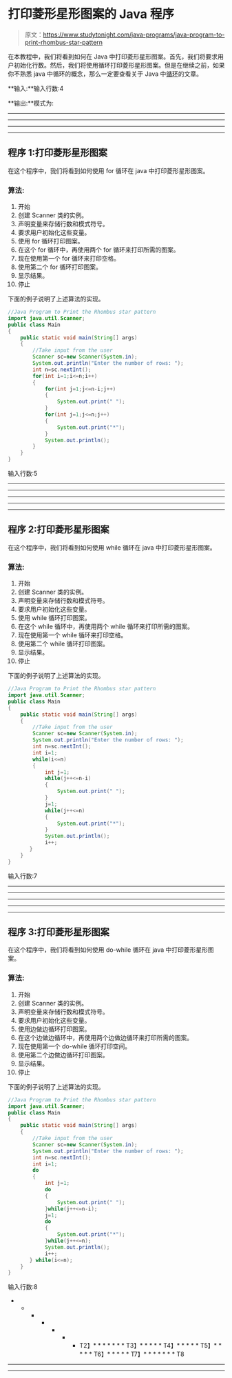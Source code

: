 # 打印菱形星形图案的 Java 程序

> 原文：<https://www.studytonight.com/java-programs/java-program-to-print-rhombus-star-pattern>

在本教程中，我们将看到如何在 Java 中打印菱形星形图案。首先，我们将要求用户初始化行数。然后，我们将使用循环打印菱形星形图案。但是在继续之前，如果你不熟悉 java 中循环的概念，那么一定要查看关于 Java 中[循环](https://www.studytonight.com/java/loops-in-java.php)的文章。

**输入:**输入行数:4

**输出:**模式为:

****

****

****

****

## 程序 1:打印菱形星形图案

在这个程序中，我们将看到如何使用 for 循环在 java 中打印菱形星形图案。

### 算法:

1.  开始
2.  创建 Scanner 类的实例。
3.  声明变量来存储行数和模式符号。
4.  要求用户初始化这些变量。
5.  使用 for 循环打印图案。
6.  在这个 for 循环中，再使用两个 for 循环来打印所需的图案。
7.  现在使用第一个 for 循环来打印空格。
8.  使用第二个 for 循环打印图案。
9.  显示结果。
10.  停止

下面的例子说明了上述算法的实现。

```java
//Java Program to Print the Rhombus star pattern 
import java.util.Scanner;
public class Main
{
    public static void main(String[] args)
    {
        //Take input from the user
	    Scanner sc=new Scanner(System.in);
	    System.out.println("Enter the number of rows: ");
	    int n=sc.nextInt();	 
        for(int i=1;i<=n;i++)
        {
	        for(int j=1;j<=n-i;j++)
            {
                System.out.print(" ");
            }
            for(int j=1;j<=n;j++)
            {
                System.out.print("*");
            }
            System.out.println();
        }             
    }
}
```

输入行数:5
* * * * *
* * * * *
* * * * *
* * * * *
* * * *

## 程序 2:打印菱形星形图案

在这个程序中，我们将看到如何使用 while 循环在 java 中打印菱形星形图案。

### 算法:

1.  开始
2.  创建 Scanner 类的实例。
3.  声明变量来存储行数和模式符号。
4.  要求用户初始化这些变量。
5.  使用 while 循环打印图案。
6.  在这个 while 循环中，再使用两个 while 循环来打印所需的图案。
7.  现在使用第一个 while 循环来打印空格。
8.  使用第二个 while 循环打印图案。
9.  显示结果。
10.  停止

下面的例子说明了上述算法的实现。

```java
//Java Program to Print the Rhombus star pattern 
import java.util.Scanner;
public class Main
{
    public static void main(String[] args)
    {
        //Take input from the user
	    Scanner sc=new Scanner(System.in);
	    System.out.println("Enter the number of rows: ");
	    int n=sc.nextInt();	 
        int i=1;
 	    while(i<=n)
        {
            int j=1;
            while(j++<=n-i)
            {
                System.out.print(" ");
            }
            j=1;
            while(j++<=n)
            {
                System.out.print("*");
            }
            System.out.println();
		    i++;
       }         
    }
}
```

输入行数:7
* * * * *
* * * * *
* * * * *
* * * * *
* * * *

## 程序 3:打印菱形星形图案

在这个程序中，我们将看到如何使用 do-while 循环在 java 中打印菱形星形图案。

### 算法:

1.  开始
2.  创建 Scanner 类的实例。
3.  声明变量来存储行数和模式符号。
4.  要求用户初始化这些变量。
5.  使用边做边循环打印图案。
6.  在这个边做边循环中，再使用两个边做边循环来打印所需的图案。
7.  现在使用第一个 do-while 循环打印空间。
8.  使用第二个边做边循环打印图案。
9.  显示结果。
10.  停止

下面的例子说明了上述算法的实现。

```java
//Java Program to Print the Rhombus star pattern 
import java.util.Scanner;
public class Main
{
    public static void main(String[] args)
    {
        //Take input from the user
	    Scanner sc=new Scanner(System.in);
	    System.out.println("Enter the number of rows: ");
	    int n=sc.nextInt();	 
        int i=1;
 	    do
        {
            int j=1;
            do
            {
                System.out.print(" ");
            }while(j++<=n-i);
            j=1;
            do
            {
                System.out.print("*");
            }while(j++<=n);
            System.out.println();
		    i++;
       } while(i<=n);        
    }
}
```

输入行数:8
* * * * * * * T2】* * * * * * * T3】* * * * * T4】* * * * * T5】* * * * * T6】* * * * * T7】* * * * * * * T8

* * *

* * *